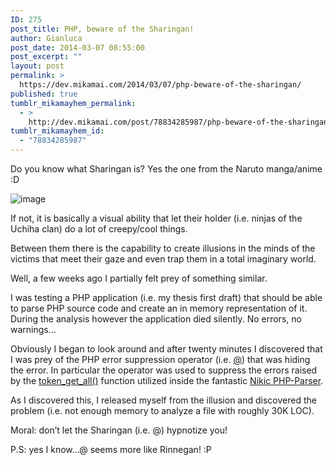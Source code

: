 ```yaml
---
ID: 275
post_title: PHP, beware of the Sharingan!
author: Gianluca
post_date: 2014-03-07 08:55:00
post_excerpt: ""
layout: post
permalink: >
  https://dev.mikamai.com/2014/03/07/php-beware-of-the-sharingan/
published: true
tumblr_mikamayhem_permalink:
  - >
    http://dev.mikamai.com/post/78834285987/php-beware-of-the-sharingan
tumblr_mikamayhem_id:
  - "78834285987"
---
```

Do you know what Sharingan is? Yes the one from the Naruto manga/anime :D

<img src="http://68.media.tumblr.com/0e68ac037a80c612ef61e01946075661/tumblr_inline_n1utdowHTv1ss63kf.gif" alt="image" />

<!--more-->

If not, it is basically a visual ability that let their holder (i.e. ninjas of the Uchiha clan) do a lot of creepy/cool things.

Between them there is the capability to create illusions in the minds of the victims that meet their gaze and even trap them in a total imaginary world.

Well, a few weeks ago I partially felt prey of something similar.

I was testing a PHP application (i.e. my thesis first draft) that should be able to parse PHP source code and create an in memory representation of it. During the analysis however the application died silently. No errors, no warnings…

Obviously I began to look around and after twenty minutes I discovered that I was prey of the PHP error suppression operator (i.e. <a href="http://php.net/manual/en/language.operators.errorcontrol.php">@</a>) that was hiding the error. In particular the operator was used to suppress the errors raised by the <a href="http://php.net/token_get_all">token_get_all()</a> function utilized inside the fantastic <a href="https://github.com/nikic/PHP-Parser">Nikic PHP-Parser</a>.

As I discovered this, I released myself from the illusion and discovered the problem (i.e. not enough memory to analyze a file with roughly 30K LOC).

Moral: don’t let the Sharingan (i.e. @) hypnotize you!

P.S: yes I know…@ seems more like Rinnegan! :P